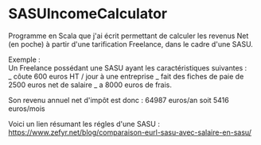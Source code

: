 # SASUIncomeCalculator
Programme en Scala que j'ai écrit permettant de calculer les revenus Net (en poche) à partir d'une tarification Freelance, dans le cadre d'une SASU. 

Exemple :  
Un Freelance possédant une SASU ayant les caractéristiques suivantes :  
_ côute 600 euros HT / jour à une entreprise
_ fait des fiches de paie de 2500 euros net de salaire
_ a 8000 euros de frais. 

Son revenu annuel net d'impôt est donc : 
64987 euros/an soit 5416 euros/mois

Voici un lien résumant les régles d'une SASU : https://www.zefyr.net/blog/comparaison-eurl-sasu-avec-salaire-en-sasu/ 

